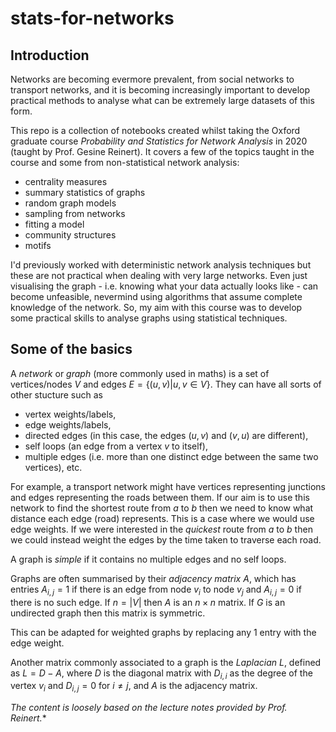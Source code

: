 # stats-for-networks

## Introduction

Networks are becoming evermore prevalent, from social networks to transport networks, and it is becoming increasingly important to develop practical methods to analyse what can be extremely large datasets of this form.

This repo is a collection of notebooks created whilst taking the Oxford graduate course *Probability and Statistics for Network Analysis* in 2020 (taught by Prof. Gesine Reinert). It covers a few of the topics taught in the course and some from non-statistical network analysis:

- centrality measures
- summary statistics of graphs
- random graph models
- sampling from networks
- fitting a model
- community structures
- motifs

I'd previously worked with deterministic network analysis techniques but these are not practical when dealing with very large networks. Even just visualising the graph - i.e. knowing what your data actually looks like - can become unfeasible, nevermind using algorithms that assume complete knowledge of the network. So, my aim with this course was to develop some practical skills to analyse graphs using statistical techniques.

## Some of the basics

A *network* or *graph* (more commonly used in maths) is a set of vertices/nodes $V$ and edges $E=\{(u,v) | u,v\in V\}$. They can have all sorts of other stucture such as

- vertex weights/labels,
- edge weights/labels,
- directed edges (in this case, the edges $(u,v)$ and $(v,u)$ are different),
- self loops (an edge from a vertex $v$ to itself), 
- multiple edges (i.e. more than one distinct edge between the same two vertices), etc.

For example, a transport network might have vertices representing junctions and edges representing the roads between them. If our aim is to use this network to find the shortest route from $a$ to $b$ then we need to know what distance each edge (road) represents. This is a case where we would use edge weights. If we were interested in the *quickest* route from $a$ to $b$ then we could instead weight the edges by the time taken to traverse each road.

A graph is *simple* if it contains no multiple edges and no self loops.

Graphs are often summarised by their *adjacency matrix $A$*, which has entries $A_{i,j}=1$ if there is an edge from node $v_i$ to node $v_j$ and $A_{i,j}=0$ if there is no such edge. If $n=|V|$ then $A$ is an $n\times n$ matrix. If $G$ is an undirected graph then this matrix is symmetric.

This can be adapted for weighted graphs by replacing any $1$ entry with the edge weight.

Another matrix commonly associated to a graph is the *Laplacian $L$*, defined as $L=D-A$, where $D$ is the diagonal matrix with $D_{i,i}$ as the degree of the vertex $v_i$ and $D_{i,j}=0$ for $i\neq j$, and $A$ is the adjacency matrix.

*The content is loosely based on the lecture notes provided by Prof. Reinert.**
